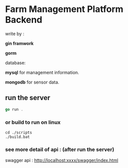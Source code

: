 # Farm Management Platform Backend

write by :

​**gin framwork**

​**gorm**

database:

​**mysql** for management information.

​**mongodb** for sensor data.

## run the server

```go
go run .
```

### or build to run on linux

```shel
cd ./scripts
./build.bat
```

### see more detail of api : (after run the server)

swagger api : <http://localhost:xxxx/swagger/index.html>
